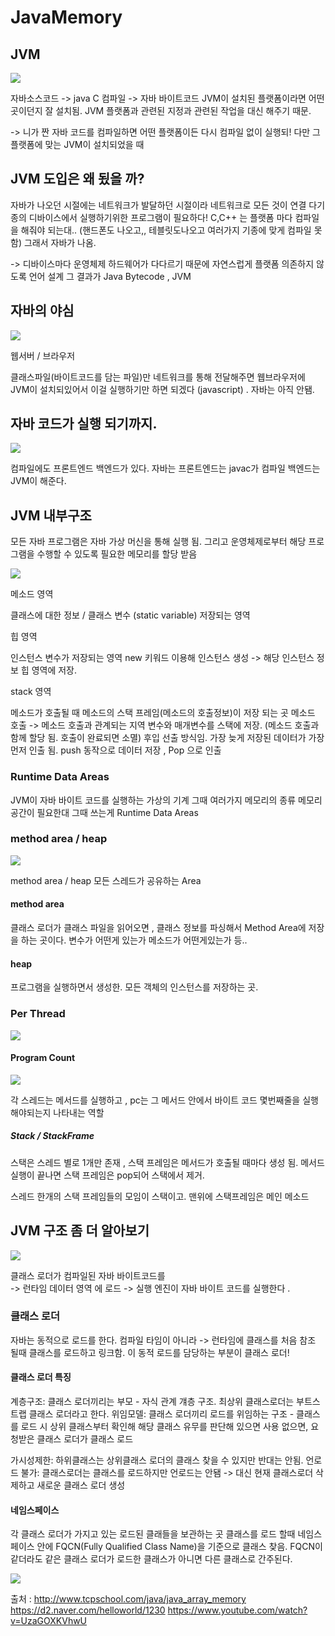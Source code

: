 # JavaMemory

## JVM


![](../img/JavaMemory/JavaMemory4.png)

 자바소스코드 -> java C 컴파일 -> 자바 바이트코드
 JVM이 설치된 플랫폼이라면 어떤 곳이던지 잘 설치됨.
 JVM 플랫폼과 관련된 지정과 관련된 작업을 대신 해주기 때문.

 -> 니가 짠 자바 코드를 컴파일하면 어떤 플랫폼이든 다시 컴파일 없이 실행되!
    다만 그 플랫폼에 맞는 JVM이 설치되었을 때
 


## JVM 도입은 왜 됬을 까?

 자바가 나오던 시절에는 네트워크가 발달하던 시절이라 
 네트워크로 모든 것이 연결 다기종의 디바이스에서 실행하기위한 프로그램이 필요하다!
 C,C++ 는 플랫폼 마다 컴파일을 해줘야 되는대.. (핸드폰도 나오고,, 테블릿도나오고 여러가지 기종에 맞게 컴파일 못함)
 그래서 자바가 나옴.

 -> 디바이스마다 운영체제 하드웨어가 다다르기 때문에 자연스럽게 플랫폼 의존하지 않도록 언어 설계 
    그 결과가 Java Bytecode , JVM


## 자바의 야심 

![](../img/JavaMemory/JavaMemory5.png)


 웹서버 / 브라우저


 클래스파일(바이트코드를 담는 파일)만 
 네트워크를 통해 전달해주면 웹브라우저에 JVM이 설치되있어서 이걸 
 실행하기만 하면 되겠다 (javascript) . 자바는 아직 안됌.


## 자바 코드가 실행 되기까지.

![](../img/JavaMemory/JavaMemory6.png)

 컴파일에도 프론트엔드 백엔드가 있다.
 자바는 프론트엔드는 javac가 컴파일
 백엔드는 JVM이 해준다.
 
 







## JVM 내부구조

  모든 자바 프로그램은 자바 가상 머신을 통해 실행 됨.
  그리고 운영체제로부터 해당 프로그램을 수행할 수 있도록 필요한 메모리를 할당 받음

 ![](../img/JavaMemory/JavaMemory.png)

 메소드 영역
 
 클래스에 대한 정보 / 클래스 변수 (static variable) 저장되는 영역


 힙 영역

 인스턴스 변수가 저장되는 영역
 new 키워드 이용해 인스턴스 생성 -> 해당 인스턴스 정보 힙 영역에 저장.


 stack 영역
 
 메소드가 호출될 때 메소드의 스택 프레임(메소드의 호출정보)이 저장 되는 곳
 메소드 호출 -> 메소드 호출과 관계되는 지역 변수와 매개변수를 스택에 저장.
 (메소드 호출과 함께 할당 됨. 호출이 완료되면 소멸)
 후입 선출 방식임. 가장 늦게 저장된 데이터가 가장 먼저 인출 됨. push 동작으로 데이터 저장 , Pop 으로 인출


### Runtime Data Areas
 
 JVM이 자바 바이트 코드를 실행하는 가상의 기계
 그때 여러가지 메모리의 종류 메모리 공간이 필요한대 그때 쓰는게 Runtime Data Areas
 
### method area / heap

 ![](../img/JavaMemory/JavaMemory7.png)

 method area / heap 모든 스레드가 공유하는 Area 
 
#### method area

 클래스 로더가 클래스 파일을 읽어오면 , 클래스 정보를 파싱해서
 Method Area에 저장을 하는 곳이다.
 변수가 어떤게 있는가 메소드가 어떤게있는가 등..


#### heap

 프로그램을 실행하면서 생성한.
 모든 객체의 인스턴스를 저장하는 곳.


### Per Thread

![](../img/JavaMemory/JavaMemory8.png)

#### Program Count

![](../img/JavaMemory/JavaMemory9.png)

 각 스레드는 메서드를 실행하고 , pc는 그 메서드 안에서 바이트 코드 몇번째줄을 
 실행해야되는지 나타내는 역할 

##### Stack / StackFrame

 스택은 스레드 별로 1개만 존재 , 스택 프레임은 메서드가 호출될 때마다 생성 됨.
 메서드 실행이 끝나면 스택 프레임은 pop되어 스택에서 제거.

 스레드 한개의 스택 프레임들의 모임이 스택이고.
 맨위에 스택프레임은 메인 메소드 


## JVM 구조 좀 더 알아보기


 ![](../img/JavaMemory/JavaMemory2.png)


  클래스 로더가 컴파일된 자바 바이트코드를  
 -> 런타임 데이터 영역 에 로드 -> 실행 엔진이 자바 바이트 코드를 실행한다 .


### 클래스 로더 

 자바는 동적으로 로드를 한다.
 컴파일 타임이 아니라 ->  런타임에 클래스를 처음 참조 될때 클래스를 로드하고 링크함.
 이 동적 로드를 담당하는 부분이 클래스 로더!


#### 클래스 로더 특징
 
 계층구조: 클래스 로더끼리는 부모 - 자식 관계 걔층 구조. 최상위 클래스로더는 부트스트랩 클래스 로더라고 한다.
 위임모델: 클래스 로더끼리 로드를 위임하는 구조 -
         클래스를 로드 시 상위 클래스부터 확인해 해당 클래스 유무를 판단해 있으면 사용 없으면, 요청받은 클래스 로더가 클래스 로드
 
 가시성제한: 하위클래스는 상위클래스 로더의 클래스 찾을 수 있지만 반대는 안됨.
 언로드 불가:  클래스로더는 클래스를 로드하지만 언로드는 안됌 -> 대신 현재 클래스로더 삭제하고 새로운 클래스 로더 생성


#### 네임스페이스
 각 클래스 로더가 가지고 있는 로드된 클래들을 보관하는 곳
 클래스를 로드 할때 네임스페이스 안에 FQCN(Fully Qualified Class Name)을 기준으로 클래스 찾음.
 FQCN이 같더라도 같은 클래스 로더가 로드한 클래스가 아니면 다른 클래스로 간주된다.

 
![](../img/JavaMemory/JavaMemory3.png)
 


 
 


출처 : http://www.tcpschool.com/java/java_array_memory
      https://d2.naver.com/helloworld/1230
      https://www.youtube.com/watch?v=UzaGOXKVhwU